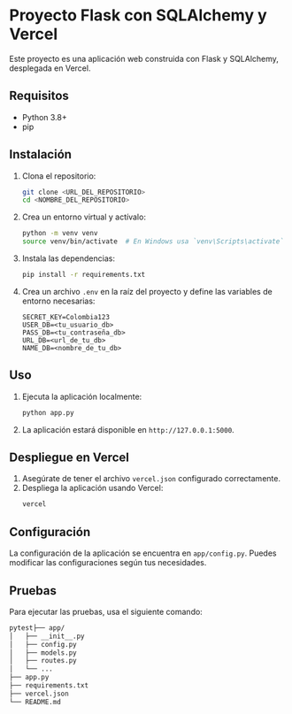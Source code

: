 # Proyecto Flask con SQLAlchemy y Vercel

Este proyecto es una aplicación web construida con Flask y SQLAlchemy, desplegada en Vercel.

## Requisitos

- Python 3.8+
- pip

## Instalación

1. Clona el repositorio:
    ```sh
    git clone <URL_DEL_REPOSITORIO>
    cd <NOMBRE_DEL_REPOSITORIO>
    ```

2. Crea un entorno virtual y actívalo:
    ```sh
    python -m venv venv
    source venv/bin/activate  # En Windows usa `venv\Scripts\activate`
    ```

3. Instala las dependencias:
    ```sh
    pip install -r requirements.txt
    ```

4. Crea un archivo `.env` en la raíz del proyecto y define las variables de entorno necesarias:
    ```env
    SECRET_KEY=Colombia123
    USER_DB=<tu_usuario_db>
    PASS_DB=<tu_contraseña_db>
    URL_DB=<url_de_tu_db>
    NAME_DB=<nombre_de_tu_db>
    ```

## Uso

1. Ejecuta la aplicación localmente:
    ```sh
    python app.py
    ```

2. La aplicación estará disponible en `http://127.0.0.1:5000`.

## Despliegue en Vercel

1. Asegúrate de tener el archivo `vercel.json` configurado correctamente.
2. Despliega la aplicación usando Vercel:
    ```sh
    vercel
    ```

## Configuración

La configuración de la aplicación se encuentra en `app/config.py`. Puedes modificar las configuraciones según tus necesidades.

## Pruebas

Para ejecutar las pruebas, usa el siguiente comando:
```sh
pytest├── app/
│   ├── __init__.py
│   ├── config.py
│   ├── models.py
│   ├── routes.py
│   └── ...
├── app.py
├── requirements.txt
├── vercel.json
└── README.md